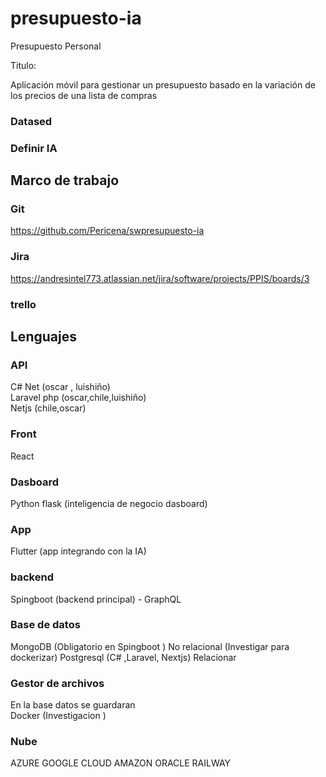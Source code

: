 # presupuesto-ia

Presupuesto Personal  

 

Titulo: 

Aplicación móvil para gestionar un presupuesto basado en la variación de los precios de una lista de compras 

 

 

### Datased 

### Definir IA 

## Marco de trabajo
### Git 
https://github.com/Pericena/swpresupuesto-ia
### Jira 
https://andresintel773.atlassian.net/jira/software/projects/PPIS/boards/3
### trello 

## Lenguajes  
### API 
C# Net (oscar , luishiño)   
Laravel php (oscar,chile,luishiño)  
Netjs (chile,oscar)  

### Front 
React
### Dasboard
Python flask (inteligencia de negocio dasboard)
### App
Flutter  (app integrando con la IA)
### backend
Spingboot (backend principal)  - GraphQL

### Base de datos  
MongoDB (Obligatorio en Spingboot ) No relacional  (Investigar para dockerizar) 
Postgresql (C# ,Laravel, Nextjs)  Relacionar  

### Gestor de archivos 
En la base datos se guardaran  
Docker (Investigacion ) 

### Nube  
AZURE
GOOGLE CLOUD
AMAZON 
ORACLE
RAILWAY
